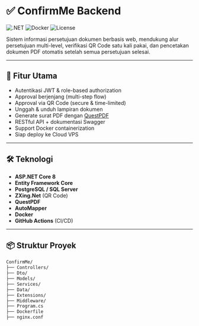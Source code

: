 # ✅ ConfirmMe Backend

![.NET](https://img.shields.io/badge/.NET%208-success?logo=dotnet)
![Docker](https://img.shields.io/badge/containerized-docker-blue)
![License](https://img.shields.io/badge/license-MIT-informational)

Sistem informasi persetujuan dokumen berbasis web, mendukung alur persetujuan multi-level, verifikasi QR Code satu kali pakai, dan pencetakan dokumen PDF otomatis setelah semua persetujuan selesai.

---

## 🚀 Fitur Utama

- Autentikasi JWT & role-based authorization
- Approval berjenjang (multi-step flow)
- Approval via QR Code (secure & time-limited)
- Unggah & unduh lampiran dokumen
- Generate surat PDF dengan [QuestPDF](https://www.questpdf.com/)
- RESTful API + dokumentasi Swagger
- Support Docker containerization
- Siap deploy ke Cloud VPS

---

## 🛠️ Teknologi

- **ASP.NET Core 8**
- **Entity Framework Core**
- **PostgreSQL / SQL Server**
- **ZXing.Net** (QR Code)
- **QuestPDF**
- **AutoMapper**
- **Docker**
- **GitHub Actions** (CI/CD)

---

## 📦 Struktur Proyek

```bash
ConfirmMe/
├── Controllers/
├── Dto/
├── Models/
├── Services/
├── Data/
├── Extensions/
├── Middleware/
├── Program.cs
├── Dockerfile
├── nginx.conf
